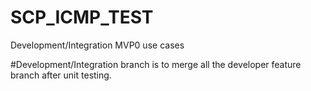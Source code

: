 # SCP_ICMP_TEST

Development/Integration
MVP0 use cases

#Development/Integration branch is to merge all the developer feature branch after unit testing.
